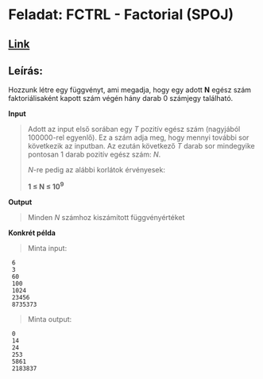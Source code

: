 # Feladat: FCTRL - Factorial (SPOJ)

## [Link](https://www.spoj.com/problems/FCTRL/)

## Leírás:
Hozzunk létre egy függvényt, ami megadja, hogy egy adott **N** egész szám faktoriálisaként kapott szám végén hány darab 0 számjegy található.


**Input**
> Adott az input első sorában egy *T* pozitív egész szám (nagyjából 100000-rel egyenlő).
> Ez a szám adja meg, hogy mennyi további sor következik az inputban. Az ezután következő *T* darab sor mindegyike pontosan 1 darab pozitív egész szám: *N*.
>
> *N*-re pedig az alábbi korlátok érvényesek:
> 
> **1 $\le$ N $\le$ 10<sup>9</sup>**
>
**Output**
> Minden *N* számhoz kiszámított függvényértéket 
> 
**Konkrét példa**
> Minta input:

```
 6
 3
 60
 100
 1024
 23456
 8735373
```
> Minta output:
```
 0
 14
 24
 253
 5861
 2183837
```
